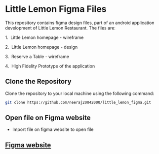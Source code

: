 # Little Lemon Figma Files

This repository contains figma design files, part of an android application development of Little Lemon Restaurant.
The files are:

1\.  Little Lemon homepage - wireframe

2\.  Little Lemon homepage - design

3\.  Reserve a Table - wireframe

4\.  High Fidelity Prototype of the application

## Clone the Repository

Clone the repository to your local machine using the following command:

```bash
git clone https://github.com/neeraj20042000/little_lemon_figma.git
```
## Open file on Figma website

- Import file on figma website to open file

## [Figma website](https://www.figma.com/)